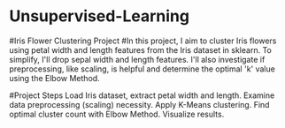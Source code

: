 # Unsupervised-Learning
#Iris Flower Clustering Project
#In this project, I aim to cluster Iris flowers using petal width and length features from the Iris dataset in sklearn. To simplify, I'll drop sepal width and length features. I'll also investigate if preprocessing, like scaling, is helpful and determine the optimal 'k' value using the Elbow Method.

#Project Steps
Load Iris dataset, extract petal width and length.
Examine data preprocessing (scaling) necessity.
Apply K-Means clustering.
Find optimal cluster count with Elbow Method.
Visualize results.
